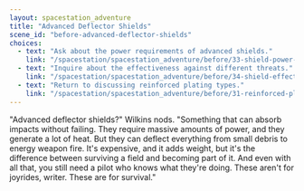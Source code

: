 ```yaml
---
layout: spacestation_adventure
title: "Advanced Deflector Shields"
scene_id: "before-advanced-deflector-shields"
choices:
  - text: "Ask about the power requirements of advanced shields."
    link: "/spacestation/spacestation_adventure/before/33-shield-power-requirements"
  - text: "Inquire about the effectiveness against different threats."
    link: "/spacestation/spacestation_adventure/before/34-shield-effectiveness"
  - text: "Return to discussing reinforced plating types."
    link: "/spacestation/spacestation_adventure/before/31-reinforced-plating-types"
---
```


"Advanced deflector shields?" Wilkins nods. "Something that can absorb impacts without failing. They require massive amounts of power, and they generate a lot of heat. But they can deflect everything from small debris to energy weapon fire. It's expensive, and it adds weight, but it's the difference between surviving a field and becoming part of it. And even with all that, you still need a pilot who knows what they're doing. These aren't for joyrides, writer. These are for survival."
